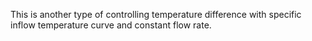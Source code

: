 This is another type of controlling temperature difference with specific inflow temperature curve and constant flow rate.
